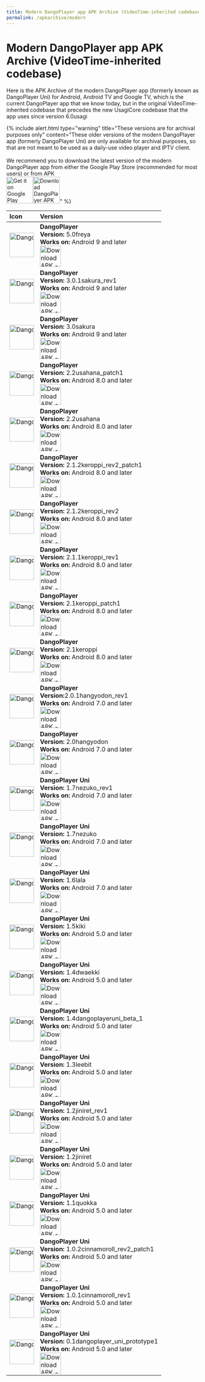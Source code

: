 ```yaml
---
title: Modern DangoPlayer app APK Archive (VideoTime-inherited codebase)
permalink: /apkarchive/modern
---
```

# Modern DangoPlayer app APK Archive (VideoTime-inherited codebase)
Here is the APK Archive of the modern DangoPlayer app (formerly known as DangoPlayer Uni) for Android, Android TV and Google TV, which is the current DangoPlayer app that we know today, but in the original VideoTime-inherited codebase that precedes the new UsagiCore codebase that the app uses since version 6.0usagi

{% include alert.html type="warning" title="These versions are for archival purposes only" content="These older versions of the modern DangoPlayer app (formerly DangoPlayer Uni) are only available for archival purposes, so that are not meant to be used as a daily-use video player and IPTV client. <br> <br> We recommend you to download the latest version of the modern DangoPlayer app from either the Google Play Store (recommended for most users) or from APK <br> <a href='https://play.google.com/store/apps/details?id=com.brunochanrio.dangoplayeruni&pcampaignid=pcampaignidMKT-Other-global-all-co-prtnr-py-PartBadge-Mar2515-1'><img alt='Get it on Google Play' height='70' src='https://play.google.com/intl/en_us/badges/static/images/badges/en_badge_web_generic.png'/></a><a href='https://brunochanrio.github.io/DangoPlayer/getdango/apk'><img alt='Download DangoPlayer APK for Android-based devices' height='70' src='https://brunochanrio.github.io/DangoPlayer/assets/GetAndroidAPK.png'/></a>" %}


<table>
    <thead>
        <tr>
            <th align="left">Icon</th>
            <th align="left">Version</th>
        </tr>
    </thead>
    <tbody>
        <tr>
            <td nowrap><img alt='DangoPlayer Icon' width='64' src='https://brunochanrio.github.io/DangoPlayer/getdango/archive/DangoPlayerUni_3rd_Icon.png'/></td>
            <td>
                <b>DangoPlayer</b>
                <br>
                <b>Version:</b> 5.0freya
                <br>
                <b>Works on:</b> Android 9 and later
                <br>
                <a href="https://archive.org/download/dangoapkarchive-modern/DangoPlayer_5.0freya.apk"><img alt="Download APK -->" height="55" src="https://brunochanrio.github.io/DangoPlayer/assets/DownloadAPK_Archive.png"/></a>
            </td>
        </tr>
        <tr>
            <td nowrap><img alt='DangoPlayer Icon' width='64' src='https://brunochanrio.github.io/DangoPlayer/getdango/archive/DangoPlayerUni_3rd_Icon.png'/></td>
            <td>
                <b>DangoPlayer</b>
                <br>
                <b>Version:</b> 3.0.1sakura_rev1
                <br>
                <b>Works on:</b> Android 9 and later
                <br>
                <a href="https://archive.org/download/dangoapkarchive-modern/DangoPlayer_3.0.1sakura_rev1.apk"><img alt="Download APK -->" height="55" src="https://brunochanrio.github.io/DangoPlayer/assets/DownloadAPK_Archive.png"/></a>
            </td>
        </tr>
        <tr>
            <td nowrap><img alt='DangoPlayer Icon' width='64' src='https://brunochanrio.github.io/DangoPlayer/getdango/archive/DangoPlayerUni_3rd_Icon.png'/></td>
            <td>
                <b>DangoPlayer</b>
                <br>
                <b>Version:</b> 3.0sakura
                <br>
                <b>Works on:</b> Android 9 and later
                <br>
                <a href="https://archive.org/download/dangoapkarchive-modern/DangoPlayer_3.0sakura.apk"><img alt="Download APK -->" height="55" src="https://brunochanrio.github.io/DangoPlayer/assets/DownloadAPK_Archive.png"/></a>
            </td>
        </tr>
        <tr>
            <td nowrap><img alt='DangoPlayer Icon' width='64' src='https://brunochanrio.github.io/DangoPlayer/getdango/archive/DangoPlayerUni_3rd_Icon.png'/></td>
            <td>
                <b>DangoPlayer</b>
                <br>
                <b>Version:</b> 2.2usahana_patch1
                <br>
                <b>Works on:</b> Android 8.0 and later
                <br>
                <a href="https://archive.org/download/dangoapkarchive-modern/DangoPlayer_2.2usahana_patch1.apk"><img alt="Download APK -->" height="55" src="https://brunochanrio.github.io/DangoPlayer/assets/DownloadAPK_Archive.png"/></a>
            </td>
        </tr>
        <tr>
            <td nowrap><img alt='DangoPlayer Icon' width='64' src='https://brunochanrio.github.io/DangoPlayer/getdango/archive/DangoPlayerUni_3rd_Icon.png'/></td>
            <td>
                <b>DangoPlayer</b>
                <br>
                <b>Version:</b> 2.2usahana
                <br>
                <b>Works on:</b> Android 8.0 and later
                <br>
                <a href="https://archive.org/download/dangoapkarchive-modern/DangoPlayer_2.2usahana.apk"><img alt="Download APK -->" height="55" src="https://brunochanrio.github.io/DangoPlayer/assets/DownloadAPK_Archive.png"/></a>
            </td>
        </tr>
        <tr>
            <td nowrap><img alt='DangoPlayer Icon' width='64' src='https://brunochanrio.github.io/DangoPlayer/getdango/archive/DangoPlayerUni_3rd_Icon.png'/></td>
            <td>
                <b>DangoPlayer</b>
                <br>
                <b>Version:</b> 2.1.2keroppi_rev2_patch1
                <br>
                <b>Works on:</b> Android 8.0 and later
                <br>
                <a href="https://archive.org/download/dangoapkarchive-modern/DangoPlayer_2.1.2keroppi_rev2_patch1.apk"><img alt="Download APK -->" height="55" src="https://brunochanrio.github.io/DangoPlayer/assets/DownloadAPK_Archive.png"/></a>
            </td>
        </tr>
        <tr>
            <td nowrap><img alt='DangoPlayer Icon' width='64' src='https://brunochanrio.github.io/DangoPlayer/getdango/archive/DangoPlayerUni_3rd_Icon.png'/></td>
            <td>
                <b>DangoPlayer</b>
                <br>
                <b>Version:</b> 2.1.2keroppi_rev2
                <br>
                <b>Works on:</b> Android 8.0 and later
                <br>
                <a href="https://archive.org/download/dangoapkarchive-modern/DangoPlayer_2.1.2keroppi_rev2.apk"><img alt="Download APK -->" height="55" src="https://brunochanrio.github.io/DangoPlayer/assets/DownloadAPK_Archive.png"/></a>
            </td>
        </tr>
        <tr>
            <td nowrap><img alt='DangoPlayer Icon' width='64' src='https://brunochanrio.github.io/DangoPlayer/getdango/archive/DangoPlayerUni_3rd_Icon.png'/></td>
            <td>
                <b>DangoPlayer</b>
                <br>
                <b>Version:</b> 2.1.1keroppi_rev1
                <br>
                <b>Works on:</b> Android 8.0 and later
                <br>
                <a href="https://archive.org/download/dangoapkarchive-modern/DangoPlayer_2.1.1keroppi_rev1.apk"><img alt="Download APK -->" height="55" src="https://brunochanrio.github.io/DangoPlayer/assets/DownloadAPK_Archive.png"/></a>
            </td>
        </tr>
        <tr>
            <td nowrap><img alt='DangoPlayer Icon' width='64' src='https://brunochanrio.github.io/DangoPlayer/getdango/archive/DangoPlayerUni_3rd_Icon.png'/></td>
            <td>
                <b>DangoPlayer</b>
                <br>
                <b>Version:</b> 2.1keroppi_patch1
                <br>
                <b>Works on:</b> Android 8.0 and later
                <br>
                <a href="https://archive.org/download/dangoapkarchive-modern/DangoPlayer_2.1keroppi_patch1.apk"><img alt="Download APK -->" height="55" src="https://brunochanrio.github.io/DangoPlayer/assets/DownloadAPK_Archive.png"/></a>
            </td>
        </tr>
        <tr>
            <td nowrap><img alt='DangoPlayer Icon' width='64' src='https://brunochanrio.github.io/DangoPlayer/getdango/archive/DangoPlayerUni_3rd_Icon.png'/></td>
            <td>
                <b>DangoPlayer</b>
                <br>
                <b>Version:</b> 2.1keroppi
                <br>
                <b>Works on:</b> Android 8.0 and later
                <br>
                <a href="https://archive.org/download/dangoapkarchive-modern/DangoPlayer_2.1keroppi.apk"><img alt="Download APK -->" height="55" src="https://brunochanrio.github.io/DangoPlayer/assets/DownloadAPK_Archive.png"/></a>
            </td>
        </tr>
        <tr>
            <td nowrap><img alt='DangoPlayer Icon' width='64' src='https://brunochanrio.github.io/DangoPlayer/getdango/archive/DangoPlayerUni_2nd_Icon.png'/></td>
            <td>
                <b>DangoPlayer</b>
                <br>
                <b>Version:</b>2.0.1hangyodon_rev1
                <br>
                <b>Works on:</b> Android 7.0 and later
                <br>
                <a href="https://archive.org/download/dangoapkarchive-modern/DangoPlayer_2.0.1hangyodon_rev1.apk"><img alt="Download APK -->" height="55" src="https://brunochanrio.github.io/DangoPlayer/assets/DownloadAPK_Archive.png"/></a>
            </td>
        </tr>
        <tr>
            <td nowrap><img alt='DangoPlayer Icon' width='64' src='https://brunochanrio.github.io/DangoPlayer/getdango/archive/DangoPlayerUni_2nd_Icon.png'/></td>
            <td>
                <b>DangoPlayer</b>
                <br>
                <b>Version:</b> 2.0hangyodon
                <br>
                <b>Works on:</b> Android 7.0 and later
                <br>
                <a href="https://archive.org/download/dangoapkarchive-modern/DangoPlayer_2.0hangyodon.apk"><img alt="Download APK -->" height="55" src="https://brunochanrio.github.io/DangoPlayer/assets/DownloadAPK_Archive.png"/></a>
            </td>
        </tr>
        <tr>
            <td nowrap><img alt='DangoPlayer Uni Icon' width='64' src='https://brunochanrio.github.io/DangoPlayer/getdango/archive/DangoPlayerUni_1st_Icon.png'/></td>
            <td>
                <b>DangoPlayer Uni</b>
                <br>
                <b>Version:</b> 1.7nezuko_rev1                 <br>                 <b>Works on:</b> Android 7.0 and later
                <br>
                <a href="https://archive.org/download/dangoapkarchive-modern/DangoPlayerUni_1.7nezuko_rev1.apk"><img alt="Download APK -->" height="55" src="https://brunochanrio.github.io/DangoPlayer/assets/DownloadAPK_Archive.png"/></a>
            </td>
        </tr>
        <tr>
            <td nowrap><img alt='DangoPlayer Uni Icon' width='64' src='https://brunochanrio.github.io/DangoPlayer/getdango/archive/DangoPlayerUni_1st_Icon.png'/></td>
            <td>
                <b>DangoPlayer Uni</b>
                <br>
                <b>Version:</b> 1.7nezuko                 <br>                 <b>Works on:</b> Android 7.0 and later
                <br>
                <a href="https://archive.org/download/dangoapkarchive-modern/DangoPlayerUni_1.7nezuko.apk"><img alt="Download APK -->" height="55" src="https://brunochanrio.github.io/DangoPlayer/assets/DownloadAPK_Archive.png"/></a>
            </td>
        </tr>
        <tr>
            <td nowrap><img alt='DangoPlayer Uni Icon' width='64' src='https://brunochanrio.github.io/DangoPlayer/getdango/archive/DangoPlayerUni_1st_Icon.png'/></td>
            <td>
                <b>DangoPlayer Uni</b>
                <br>
                <b>Version:</b> 1.6lala                 <br>                 <b>Works on:</b> Android 7.0 and later
                <br>
                <a href="https://archive.org/download/dangoapkarchive-modern/DangoPlayerUni_1.6lala.apk"><img alt="Download APK -->" height="55" src="https://brunochanrio.github.io/DangoPlayer/assets/DownloadAPK_Archive.png"/></a>
            </td>
        </tr>
        <tr>
            <td nowrap><img alt='DangoPlayer Uni Icon' width='64' src='https://brunochanrio.github.io/DangoPlayer/getdango/archive/DangoPlayerUni_1st_Icon.png'/></td>
            <td>
                <b>DangoPlayer Uni</b>
                <br>
                <b>Version:</b> 1.5kiki                 <br>                 <b>Works on:</b> Android 5.0 and later
                <br>
                <a href="https://archive.org/download/dangoapkarchive-modern/DangoPlayerUni_1.5kiki.apk"><img alt="Download APK -->" height="55" src="https://brunochanrio.github.io/DangoPlayer/assets/DownloadAPK_Archive.png"/></a>
            </td>
        </tr>
        <tr>
            <td nowrap><img alt='DangoPlayer Uni Icon' width='64' src='https://brunochanrio.github.io/DangoPlayer/getdango/archive/DangoPlayerUni_1st_Icon.png'/></td>
            <td>
                <b>DangoPlayer Uni</b>
                <br>
                <b>Version:</b> 1.4dwaekki                 <br>                 <b>Works on:</b> Android 5.0 and later
                <br>
                <a href="https://archive.org/download/dangoapkarchive-modern/DangoPlayerUni_1.4dwaekki.apk"><img alt="Download APK -->" height="55" src="https://brunochanrio.github.io/DangoPlayer/assets/DownloadAPK_Archive.png"/></a>
            </td>
        </tr>
        <tr>
            <td nowrap><img alt='DangoPlayer Uni Icon' width='64' src='https://brunochanrio.github.io/DangoPlayer/getdango/archive/DangoPlayerUni_1st_Icon.png'/></td>
            <td>
                <b>DangoPlayer Uni</b>
                <br>
                <b>Version:</b> 1.4dangoplayeruni_beta_1                 <br>                 <b>Works on:</b> Android 5.0 and later
                <br>
                <a href="https://archive.org/download/dangoapkarchive-modern/DangoPlayerUni_1.4dangoplayeruni_beta_1.apk"><img alt="Download APK -->" height="55" src="https://brunochanrio.github.io/DangoPlayer/assets/DownloadAPK_Archive.png"/></a>
            </td>
        </tr>
        <tr>
            <td nowrap><img alt='DangoPlayer Uni Icon' width='64' src='https://brunochanrio.github.io/DangoPlayer/getdango/archive/DangoPlayerUni_1st_Icon.png'/></td>
            <td>
                <b>DangoPlayer Uni</b>
                <br>
                <b>Version:</b> 1.3leebit                 <br>                 <b>Works on:</b> Android 5.0 and later
                <br>
                <a href="https://archive.org/download/dangoapkarchive-modern/DangoPlayerUni_1.3leebit.apk"><img alt="Download APK -->" height="55" src="https://brunochanrio.github.io/DangoPlayer/assets/DownloadAPK_Archive.png"/></a>
            </td>
        </tr>
        <tr>
            <td nowrap><img alt='DangoPlayer Uni Icon' width='64' src='https://brunochanrio.github.io/DangoPlayer/getdango/archive/DangoPlayerUni_1st_Icon.png'/></td>
            <td>
                <b>DangoPlayer Uni</b>
                <br>
                <b>Version:</b> 1.2jiniret_rev1                 <br>                 <b>Works on:</b> Android 5.0 and later
                <br>
                <a href="https://archive.org/download/dangoapkarchive-modern/DangoPlayerUni_1.2jiniret_rev1.apk"><img alt="Download APK -->" height="55" src="https://brunochanrio.github.io/DangoPlayer/assets/DownloadAPK_Archive.png"/></a>
            </td>
        </tr>
        <tr>
            <td nowrap><img alt='DangoPlayer Uni Icon' width='64' src='https://brunochanrio.github.io/DangoPlayer/getdango/archive/DangoPlayerUni_1st_Icon.png'/></td>
            <td>
                <b>DangoPlayer Uni</b>
                <br>
                <b>Version:</b> 1.2jiniret                 <br>                 <b>Works on:</b> Android 5.0 and later
                <br>
                <a href="https://archive.org/download/dangoapkarchive-modern/DangoPlayerUni_1.2jiniret.apk"><img alt="Download APK -->" height="55" src="https://brunochanrio.github.io/DangoPlayer/assets/DownloadAPK_Archive.png"/></a>
            </td>
        </tr>
        <tr>
            <td nowrap><img alt='DangoPlayer Uni Icon' width='64' src='https://brunochanrio.github.io/DangoPlayer/getdango/archive/DangoPlayerUni_1st_Icon.png'/></td>
            <td>
                <b>DangoPlayer Uni</b>
                <br>
                <b>Version:</b> 1.1quokka                 <br>                 <b>Works on:</b> Android 5.0 and later
                <br>
                <a href="https://archive.org/download/dangoapkarchive-modern/DangoPlayerUni_1.1quokka.apk"><img alt="Download APK -->" height="55" src="https://brunochanrio.github.io/DangoPlayer/assets/DownloadAPK_Archive.png"/></a>
            </td>
        </tr>
        <tr>
            <td nowrap><img alt='DangoPlayer Uni Icon' width='64' src='https://brunochanrio.github.io/DangoPlayer/getdango/archive/DangoPlayerUni_1st_Icon.png'/></td>
            <td>
                <b>DangoPlayer Uni</b>
                <br>
                <b>Version:</b> 1.0.2cinnamoroll_rev2_patch1                 <br>                 <b>Works on:</b> Android 5.0 and later
                <br>
                <a href="https://archive.org/download/dangoapkarchive-modern/DangoPlayerUni_1.0.2cinnamoroll_rev2_patch1.apk"><img alt="Download APK -->" height="55" src="https://brunochanrio.github.io/DangoPlayer/assets/DownloadAPK_Archive.png"/></a>
            </td>
        </tr>
        <tr>
            <td nowrap><img alt='DangoPlayer Uni Icon' width='64' src='https://brunochanrio.github.io/DangoPlayer/getdango/archive/DangoPlayerUni_1st_Icon.png'/></td>
            <td>
                <b>DangoPlayer Uni</b>
                <br>
                <b>Version:</b> 1.0.1cinnamoroll_rev1                 <br>                 <b>Works on:</b> Android 5.0 and later
                <br>
                <a href="https://archive.org/download/dangoapkarchive-modern/DangoPlayerUni_1.0.1cinnamoroll_rev1.apk"><img alt="Download APK -->" height="55" src="https://brunochanrio.github.io/DangoPlayer/assets/DownloadAPK_Archive.png"/></a>
            </td>
        </tr>
        <tr>
            <td nowrap><img alt='DangoPlayer Uni Icon' width='64' src='https://brunochanrio.github.io/DangoPlayer/getdango/archive/DangoPlayerUni_1st_Icon.png'/></td>
            <td>
                <b>DangoPlayer Uni</b>
                <br>
                <b>Version:</b> 0.1dangoplayer_uni_prototype1                 <br>                 <b>Works on:</b> Android 5.0 and later
                <br>
                <a href="https://archive.org/download/dangoapkarchive-modern/DangoPlayerUni_0.1dangoplayer_uni_prototype1.apk"><img alt="Download APK -->" height="55" src="https://brunochanrio.github.io/DangoPlayer/assets/DownloadAPK_Archive.png"/></a>
            </td>
        </tr>
    </tbody>
</table>
